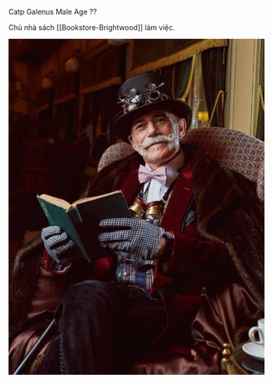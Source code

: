 Catp Galenus
Male
Age ?? 

Chủ nhà sách [[Bookstore-Brightwood]] làm việc.


![old_man_with_book](old_man_with_book.jpg)

